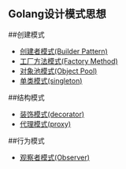 Golang设计模式思想
-----

##创建模式
- [创建者模式(Builder Pattern)](./01-builder-patterns/builder.go)
- [工厂方法模式(Factory Method)](./02-factory-patterns/factory_method.go)
- [对象池模式(Object Pool)](./03-object-pool-pattern/object_pool.go)
- [单类模式(singleton)](./04-singleton-pattern/singleton.go)

##结构模式
- [装饰模式(decorator)](./05-decorator-pattern/decorator.go)
- [代理模式(proxy)](./06-proxy-pattern/proxy.go)

##行为模式
- [观察者模式(Observer)](./07-observer-pattern/observer.go)

